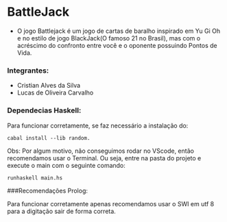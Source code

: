 # BattleJack

- O jogo Battlejack é um jogo de cartas de baralho inspirado em Yu Gi Oh e no estilo de jogo BlackJack(O famoso 21 no Brasil), mas com o acréscimo do confronto entre você e o oponente possuindo Pontos de Vida.

### Integrantes: 

- Cristian Alves da Silva
- Lucas de Oliveira Carvalho

### Dependecias Haskell:

Para funcionar corretamente, se faz necessário a instalação do:
```
cabal install --lib random.
```

Obs: Por algum motivo, não conseguimos rodar no VScode, então recomendamos usar o Terminal. Ou seja, entre na pasta do projeto e execute o main com o seguinte comando:

```
runhaskell main.hs
```
###Recomendações Prolog:

Para funcionar corretamente apenas recomendamos usar o SWI em utf 8 para a digitação sair de forma correta.

